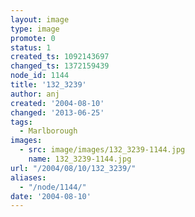 ```yaml
---
layout: image
type: image
promote: 0
status: 1
created_ts: 1092143697
changed_ts: 1372159439
node_id: 1144
title: '132_3239'
author: anj
created: '2004-08-10'
changed: '2013-06-25'
tags:
  - Marlborough
images:
  - src: image/images/132_3239-1144.jpg
    name: 132_3239-1144.jpg
url: "/2004/08/10/132_3239/"
aliases:
  - "/node/1144/"
date: '2004-08-10'
---
```


